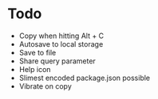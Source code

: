# Todo

- Copy when hitting Alt + C
- Autosave to local storage
- Save to file
- Share query parameter
- Help icon
- Slimest encoded package.json possible
- Vibrate on copy
